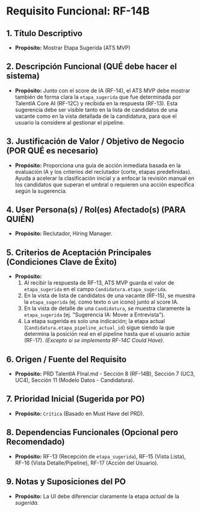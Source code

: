 # Requisito Funcional: RF-14B

## 1. Título Descriptivo
* **Propósito:** Mostrar Etapa Sugerida (ATS MVP)

## 2. Descripción Funcional (QUÉ debe hacer el sistema)
* **Propósito:** Junto con el score de IA (RF-14), el ATS MVP debe mostrar también de forma clara la `etapa_sugerida` que fue determinada por TalentIA Core AI (RF-12C) y recibida en la respuesta (RF-13). Esta sugerencia debe ser visible tanto en la lista de candidatos de una vacante como en la vista detallada de la candidatura, para que el usuario la considere al gestionar el pipeline.

## 3. Justificación de Valor / Objetivo de Negocio (POR QUÉ es necesario)
* **Propósito:** Proporciona una guía de acción inmediata basada en la evaluación IA y los criterios del reclutador (corte, etapas predefinidas). Ayuda a acelerar la clasificación inicial y a enfocar la revisión manual en los candidatos que superan el umbral o requieren una acción específica según la sugerencia.

## 4. User Persona(s) / Rol(es) Afectado(s) (PARA QUIÉN)
* **Propósito:** Reclutador, Hiring Manager.

## 5. Criterios de Aceptación Principales (Condiciones Clave de Éxito)
* **Propósito:**
    1.  Al recibir la respuesta de RF-13, ATS MVP guarda el valor de `etapa_sugerida` en el campo `Candidatura.etapa_sugerida`.
    2.  En la vista de lista de candidatos de una vacante (RF-15), se muestra la `etapa_sugerida` (ej. como texto o un icono) junto al score IA.
    3.  En la vista de detalle de una `Candidatura`, se muestra claramente la `etapa_sugerida` (ej. "Sugerencia IA: Mover a Entrevista").
    4.  La etapa sugerida es solo una indicación; la etapa actual (`Candidatura.etapa_pipeline_actual_id`) sigue siendo la que determina la posición real en el pipeline hasta que el usuario actúe (RF-17). *(Excepto si se implementa RF-14C Could Have)*.

## 6. Origen / Fuente del Requisito
* **Propósito:** PRD TalentIA FInal.md - Sección 8 (RF-14B), Sección 7 (UC3, UC4), Sección 11 (Modelo Datos - Candidatura).

## 7. Prioridad Inicial (Sugerida por PO)
* **Propósito:** `Crítica` (Basado en Must Have del PRD).

## 8. Dependencias Funcionales (Opcional pero Recomendado)
* **Propósito:** RF-13 (Recepción de `etapa_sugerida`), RF-15 (Vista Lista), RF-16 (Vista Detalle/Pipeline), RF-17 (Acción del Usuario).

## 9. Notas y Suposiciones del PO
* **Propósito:** La UI debe diferenciar claramente la etapa *actual* de la *sugerida*.